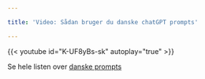 ```yaml
---

title: 'Video: Sådan bruger du danske chatGPT prompts'

---
```


{{< youtube id="K-UF8yBs-sk" autoplay="true" >}}

Se hele listen over [danske prompts](/prompts)
